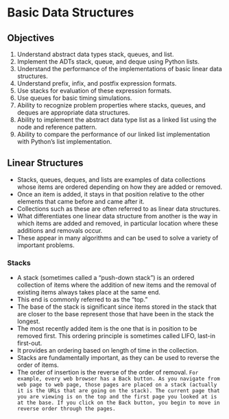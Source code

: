 # Basic Data Structures 
## Objectives
1. Understand abstract data types stack, queues, and list.
2. Implement the ADTs stack, queue, and deque using Python lists.
3. Understand the performance of the implementations of basic linear data structures.
4. Understand prefix, infix, and postfix expression formats.
5. Use stacks for evaluation of these expression formats.
6. Use queues for basic timing simulations.
7. Ability to recognize problem properties where stacks, queues, and deques are appropriate data structures.
8. Ability to implement the abstract data type list as a linked list using the node and reference pattern.
9. Ability to compare the performance of our linked list implementation with Python’s list implementation.
## Linear Structures
- Stacks, queues, deques, and lists are examples of data collections whose items are ordered depending on how they are added or removed.
- Once an item is added, it stays in that position relative to the other elements that came before and came after it.
- Collections such as these are often referred to as linear data structures.
- What differentiates one linear data structure from another is the way in which items are added and removed, in particular location where these additions and removals occur.
- These appear in many algorithms and can be used to solve a variety of important problems.
### Stacks
- A stack (sometimes called a “push-down stack”) is an ordered collection of items where the addition of new items and the removal of existing items always takes place at the same end.
- This end is commonly referred to as the “top.”
- The base of the stack is significant since items stored in the stack that are closer to the base represent those that have been in the stack the longest.
- The most recently added item is the one that is in position to be removed first. This ordering principle is sometimes called LIFO, last-in first-out.
- It provides an ordering based on length of time in the collection.
-  Stacks are fundamentally important, as they can be used to reverse the order of items.
-  The order of insertion is the reverse of the order of removal.
`For example, every web browser has a Back button. As you navigate
 from web page to web page, those pages are placed on a stack (actually it is the URLs that are
 going on the stack). The current page that you are viewing is on the top and the first page you
 looked at is at the base. If you click on the Back button, you begin to move in reverse order
 through the pages.` 
